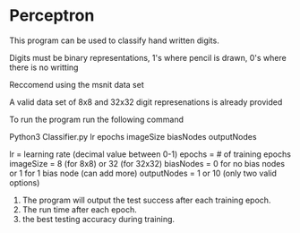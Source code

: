 # Perceptron

This program can be used to classify hand written digits. 

Digits must be binary representations, 1's where pencil is drawn, 0's where there is no writting

Reccomend using the msnit data set

A valid data set of 8x8 and 32x32 digit represenations is already provided

To run the program run the following command 

Python3 Classifier.py lr epochs imageSize biasNodes outputNodes

lr = learning rate (decimal value between 0-1)
epochs = # of training epochs 
imageSize = 8 (for 8x8) or 32 (for 32x32)
biasNodes = 0 for no bias nodes or 1 for 1 bias node (can add more)
outputNodes = 1 or 10 (only two valid options)

1. The program will output the test success after each training epoch. 
2. The run time after each epoch. 
3. the best testing accuracy during training. 
